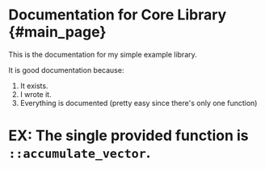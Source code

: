 # Documentation for Core Library {#main_page}

This is the documentation for my simple example library.

It is good documentation because:

1. It exists.
2. I wrote it.
3. Everything is documented (pretty easy since there's only one function)

# EX: The single provided function is `::accumulate_vector`.
